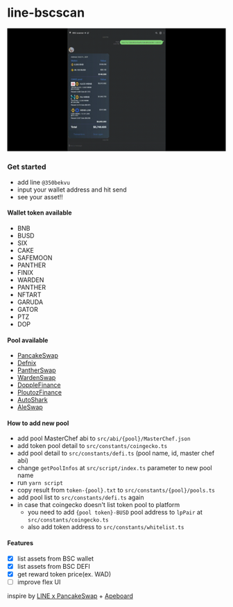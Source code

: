 # line-bscscan

![](https://github.com/dacharat/line-bscscan/blob/main/assets/BSC_Scanner.gif?raw=true)

### Get started

- add line `@350bekvu`
- input your wallet address and hit send
- see your asset!!

#### Wallet token available
- BNB
- BUSD
- SIX
- CAKE
- SAFEMOON
- PANTHER
- FINIX
- WARDEN
- PANTHER
- NFTART
- GARUDA
- GATOR
- PTZ
- DOP

#### Pool available
- [PancakeSwap](https://pancakeswap.finance/)
- [Defnix](https://bsc.definix.com/)
- [PantherSwap](https://pantherswap.com/)
- [WardenSwap](https://www.wardenswap.finance/#/)
- [DoppleFinance](https://dopple.finance/)
- [PloutozFinance](https://www.ploutoz.finance/)
- [AutoShark](https://autoshark.finance/)
- [AleSwap](https://aleswap.finance/#/)

#### How to add new pool
- add pool MasterChef abi to `src/abi/{pool}/MasterChef.json`
- add token pool detail to `src/constants/coingecko.ts`
- add pool detail to `src/constants/defi.ts` (pool name, id, master chef abi)
- change `getPoolInfos` at `src/script/index.ts` parameter to new pool name
- run `yarn script`
- copy result from `token-{pool}.txt` to `src/constants/{pool}/pools.ts`
- add pool list to `src/constants/defi.ts` again
- in case that coingecko doesn't list token pool to platform
  - you need to add `{pool token}-BUSD` pool address to `lpPair` at `src/constants/coingecko.ts`
  - also add token address to `src/constants/whitelist.ts` 

#### Features
- [x] list assets from BSC wallet
- [x] list assets from BSC DEFI
- [x] get reward token price(ex. WAD)
- [ ] improve flex UI

inspire by [LINE x PancakeSwap](https://medium.com/linedevth/line-x-pancakeswap-%E0%B9%80%E0%B8%A5%E0%B9%88%E0%B8%99%E0%B9%84%E0%B8%A5%E0%B8%99%E0%B9%8C%E0%B9%84%E0%B8%9B-%E0%B8%81%E0%B9%87%E0%B8%94%E0%B8%B9%E0%B8%9F%E0%B8%B2%E0%B8%A3%E0%B9%8C%E0%B8%A1%E0%B9%84%E0%B8%94%E0%B9%89-%E0%B8%8B%E0%B8%B4%E0%B9%88%E0%B8%87%E0%B9%84%E0%B8%A1%E0%B9%88%E0%B8%8B%E0%B8%B4%E0%B9%88%E0%B8%87%E0%B9%84%E0%B8%9B%E0%B8%94%E0%B8%B9%E0%B8%81%E0%B8%B1%E0%B8%99-eed4951679f3) + [Apeboard](https://apeboard.finance/dashboard)
